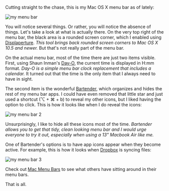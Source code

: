 Cutting straight to the chase, this is my Mac OS X menu bar as of lately:

<img src="http://f.cl.ly/items/0I2W3b302M3i3q1B211z/Screen%20Shot%202012-12-18%20at%2011.14.55%20PM.png" alt="my menu bar" />

You will notice several things. Or rather, you will notice the absence of things. Let's take a look at what is actually there. On the very top right of the menu bar, the black area is a rounded screen corner, which I enabled using [Displaperture](http://manytricks.com/displaperture/). _This tool brings back rounded screen corners to Mac OS X 10.5 and newer._ But that's not really part of the menu bar.

On the actual menu bar, most of the time there are just two items visible. First, using Shaun Inman's [Day-O](http://www.shauninman.com/archive/2011/10/20/day_o_mac_menu_bar_clock), the current time is displayed in H:mm format. _Day-O is a simple menu bar clock replacement that includes a calendar._ It turned out that the time is the only item that I always need to have in sight.

The second item is the wonderful [Bartender](http://www.macbartender.com), which organizes and hides the rest of my menu bar apps. I could have even removed that little star and just used a shortcut (⌥ + ⌘ + b) to reveal my other icons, but I liked having the option to click. This is how it looks like when I do reveal the icons:

<img src="http://f.cl.ly/items/3Z370e1k2g1X1A1v090V/Screen%20Shot%202012-12-18%20at%2011.14.30%20PM.png" alt="my menu bar 2" />

Unsurprisingly, I like to hide all these icons most of the time. _Bartender allows you to get that tidy, clean looking menu bar and I would urge everyone to try it out, especially when using a 13" Macbook Air like me._

One of Bartender's options is to have app icons appear when they become active. For example, this is how it looks when [Dropbox](https://www.dropbox.com) is syncing files:

<img src="http://f.cl.ly/items/0a1c1L3t2Z2g2j261V17/Screen%20Shot%202012-12-18%20at%2011.32.31%20PM.png" alt="my menu bar 3" />

Check out [Mac Menu Bars](http://macmenubars.com) to see what others have sitting around in their menu bars.

That is all.